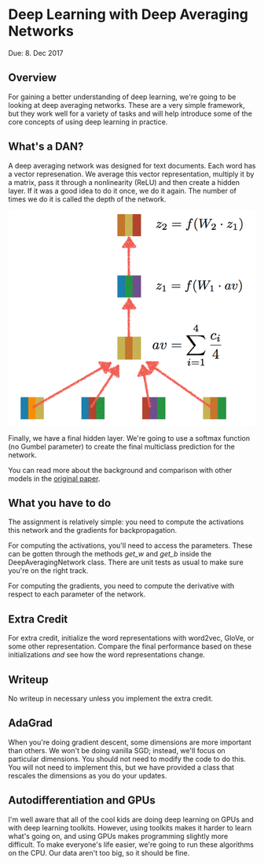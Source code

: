 Deep Learning with Deep Averaging Networks
=

Due: 8. Dec 2017

Overview
--------

For gaining a better understanding of deep learning, we're going to be
looking at deep averaging networks.  These are a very simple
framework, but they work well for a variety of tasks and will help
introduce some of the core concepts of using deep learning in
practice.

What's a DAN?
----------------

A deep averaging network was designed for text documents.  Each word
has a vector represenation.  We average this vector representation,
multiply it by a matrix, pass it through a nonlinearity (ReLU) and
then create a hidden layer.  If it was a good idea to do it once, we
do it again.  The number of times we do it is called the depth of the
network.

![DAN schematic](dan.png "DAN schematic")

Finally, we have a final hidden layer.  We're going to use a softmax
function (no Gumbel parameter) to create the final multiclass
prediction for the network.

You can read more about the background and comparison with other
models in the [original
paper](https://cs.umd.edu/~miyyer/pubs/2015_acl_dan.pdf).

What you have to do
----------------

The assignment is relatively simple: you need to compute the
activations this network and the gradients for backpropagation.

For computing the activations, you'll need to access the parameters.
These can be gotten through the methods *get_w* and *get_b* inside the
DeepAveragingNetwork class.  There are unit tests as usual to make sure you're
on the right track.

For computing the gradients, you need to compute the derivative with
respect to each parameter of the network.

Extra Credit
----------------

For extra credit, initialize the word representations with word2vec,
GloVe, or some other representation.  Compare the final performance
based on these initializations *and* see how the word representations
change.

Writeup
----------------

No writeup in necessary unless you implement the extra credit.

AdaGrad
----------------

When you're doing gradient descent, some dimensions are more important
than others.  We won't be doing vanilla SGD; instead, we'll focus on
particular dimensions.  You should not need to modify the code to do
this.  You will not need to implement this, but we have provided a
class that rescales the dimensions as you do your updates.

Autodifferentiation and GPUs
----------------

I'm well aware that all of the cool kids are doing deep learning on
GPUs and with deep learning toolkits.  However, using toolkits makes
it harder to learn what's going on, and using GPUs makes programming
slightly more difficult.  To make everyone's life easier, we're going
to run these algorithms on the CPU.  Our data aren't too big, so it
should be fine.
